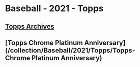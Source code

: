 # Baseball - 2021 - Topps
## [Topps Archives](/collection/Baseball/2021/Topps/Topps-Archives)
## [Topps Chrome Platinum Anniversary](/collection/Baseball/2021/Topps/Topps-Chrome Platinum Anniversary)
